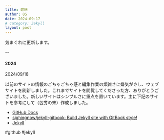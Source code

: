 ```yaml
---
title: 雑感
author: OS
date: 2024-09-17
# category: Jekyll
layout: post
---
```


気まぐれに更新します。


--

#### 2024

2024/09/18 

以前のサイトの情報のごちゃごちゃ感と編集作業の煩雑さに嫌気がさし、ウェブサイトを刷新しました。これまでサイトを閲覧してくださった方、ありがとうございました。新しいサイトはシンプルさに重点を置いています。主に下記のサイトを参考にして（苦労の末）作成しました。
- [GitHub Docs](https://docs.github.com/ja/pages)
- [sighingnow/jekyll-gitbook: Build Jekyll site with GitBook style!](https://github.com/sighingnow/jekyll-gitbook)
- [Jekyll](https://jekyllrb.com/)

#github #jekyll 

